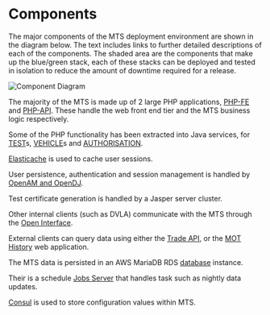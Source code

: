 # Components

The major components of the MTS deployment environment are shown in the diagram below.  The text includes links to further detailed descriptions of each of the components.  The shaded area are the components that make up the blue/green stack, each of these stacks can be deployed and tested in isolation to reduce the amount of downtime required for a release.  

![Component Diagram](/images/documentation/MTS-Network.png)

The majority of the MTS is made up of 2 large PHP applications, [PHP-FE](#php-fe) and [PHP-API](#php-api).  These handle the web front end tier and the MTS business logic respectively.

Some of the PHP functionality has been extracted into Java services, for [TEST](#test-service)s, [VEHICLE](#vehicle-service)s and [AUTHORISATION](#authorisation-service).

[Elasticache](elasticache.md) is used to cache user sessions.

User persistence, authentication and session management is handled by [OpenAM and OpenDJ](#openam-opendj).

Test certificate generation is handled by a Jasper server cluster.

Other internal clients (such as DVLA) communicate with the MTS through the [Open Interface](#open-interface).

External clients can query data using either the [Trade API](#trade-api), or the [MOT History](#mot-history) web application.

The MTS data is persisted in an AWS MariaDB RDS [database](#database) instance.

Their is a schedule [Jobs Server](jobsserver.md) that handles task such as nightly data updates.

[Consul](consul.md) is used to store configuration values within MTS.
